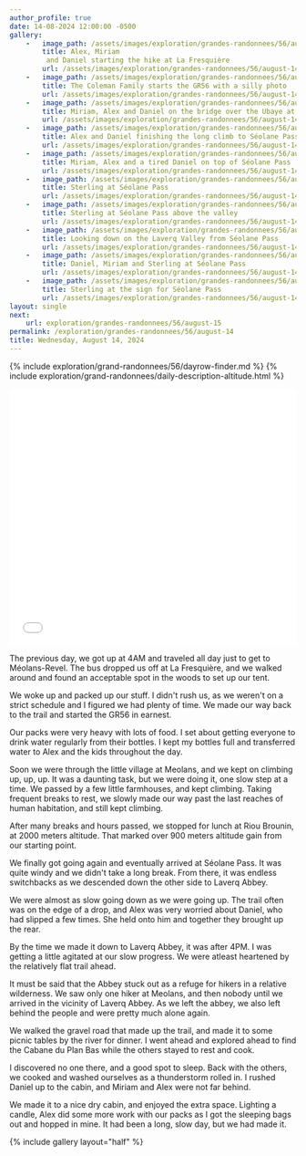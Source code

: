 ```yaml
---
author_profile: true
date: 14-08-2024 12:00:00 -0500
gallery:
    -   image_path: /assets/images/exploration/grandes-randonnees/56/august-14/small/192122.jpg
        title: Alex, Miriam
         and Daniel starting the hike at La Fresquière
        url: /assets/images/exploration/grandes-randonnees/56/august-14/large/192122.jpg
    -   image_path: /assets/images/exploration/grandes-randonnees/56/august-14/small/192200.jpg
        title: The Coleman Family starts the GR56 with a silly photo
        url: /assets/images/exploration/grandes-randonnees/56/august-14/large/192200.jpg
    -   image_path: /assets/images/exploration/grandes-randonnees/56/august-14/small/082918.jpg
        title: Miriam, Alex and Daniel on the bridge over the Ubaye at Méolans
        url: /assets/images/exploration/grandes-randonnees/56/august-14/large/082918.jpg
    -   image_path: /assets/images/exploration/grandes-randonnees/56/august-14/small/133957.jpg
        title: Alex and Daniel finishing the long climb to Séolane Pass
        url: /assets/images/exploration/grandes-randonnees/56/august-14/large/133957.jpg
    -   image_path: /assets/images/exploration/grandes-randonnees/56/august-14/small/134129.jpg
        title: Miriam, Alex and a tired Daniel on top of Séolane Pass
        url: /assets/images/exploration/grandes-randonnees/56/august-14/large/134129.jpg
    -   image_path: /assets/images/exploration/grandes-randonnees/56/august-14/small/134419.jpg
        title: Sterling at Séolane Pass
        url: /assets/images/exploration/grandes-randonnees/56/august-14/large/134419.jpg
    -   image_path: /assets/images/exploration/grandes-randonnees/56/august-14/small/134457.jpg
        title: Sterling at Séolane Pass above the valley
        url: /assets/images/exploration/grandes-randonnees/56/august-14/large/134457.jpg
    -   image_path: /assets/images/exploration/grandes-randonnees/56/august-14/small/134522.jpg
        title: Looking down on the Laverq Valley from Séolane Pass
        url: /assets/images/exploration/grandes-randonnees/56/august-14/large/134522.jpg
    -   image_path: /assets/images/exploration/grandes-randonnees/56/august-14/small/134542.jpg
        title: Daniel, Miriam and Sterling at Séolane Pass
        url: /assets/images/exploration/grandes-randonnees/56/august-14/large/134542.jpg
    -   image_path: /assets/images/exploration/grandes-randonnees/56/august-14/small/134609.jpg
        title: Sterling at the sign for Séolane Pass
        url: /assets/images/exploration/grandes-randonnees/56/august-14/large/134609.jpg
layout: single
next:
    url: exploration/grandes-randonnees/56/august-15
permalink: /exploration/grandes-randonnees/56/august-14
title: Wednesday, August 14, 2024
---
```

{% include exploration/grand-randonnees/56/dayrow-finder.md %}
{% include exploration/grand-randonnees/daily-description-altitude.html %}

<iframe width="100%" height="450px" frameborder="0" allowfullscreen allow="geolocation" src="//umap.openstreetmap.fr/en/map/august-14-2024-on-the-gr56_1107219?scaleControl=true&miniMap=false&scrollWheelZoom=true&zoomControl=true&editMode=disabled&moreControl=true&searchControl=false&tilelayersControl=null&embedControl=false&datalayersControl=true&onLoadPanel=none&captionBar=false&captionMenus=false&captionControl=false&locateControl=false&editinosmControl=false#12/44.3626/6.5100"></iframe>

The previous day, we got up at 4AM and traveled all day just to get to Méolans-Revel. The bus dropped us off at La Fresquière, and we walked around and found an acceptable spot in the woods to set up our tent.

We woke up and packed up our stuff. I didn't rush us, as we weren't on a strict schedule and I figured we had plenty of time. We made our way back to the trail and started the GR56 in earnest.

Our packs were very heavy with lots of food. I set about getting everyone to drink water regularly from their bottles. I kept my bottles full and transferred water to Alex and the kids throughout the day.

Soon we were through the little village at Meolans, and we kept on climbing up, up, up. It was a daunting task, but we were doing it, one slow step at a time. We passed by a few little farmhouses, and kept climbing. Taking frequent breaks to rest, we slowly made our way past the last reaches of human habitation, and still kept climbing.

After many breaks and hours passed, we stopped for lunch at Riou Brounin, at 2000 meters altitude. That marked over 900 meters altitude gain from our starting point.

We finally got going again and eventually arrived at Séolane Pass. It was quite windy and we didn't take a long break. From there, it was endless switchbacks as we descended down the other side to Laverq Abbey.

We were almost as slow going down as we were going up. The trail often was on the edge of a drop, and Alex was very worried about Daniel, who had slipped a few times. She held onto him and together they brought up the rear.

By the time we made it down to Laverq Abbey, it was after 4PM. I was getting a little agitated at our slow progress. We were atleast heartened by the relatively flat trail ahead.

It must be said that the Abbey stuck out as a refuge for hikers in a relative wilderness. We saw only one hiker at Meolans, and then nobody until we arrived in the vicinity of Laverq Abbey. As we left the abbey, we also left behind the people and were pretty much alone again.

We walked the gravel road that made up the trail, and made it to some picnic tables by the river for dinner. I went ahead and explored ahead to find the Cabane du Plan Bas while the others stayed to rest and cook.

I discovered no one there, and a good spot to sleep. Back with the others, we cooked and washed ourselves as a thunderstorm rolled in. I rushed Daniel up to the cabin, and Miriam and Alex were not far behind.

We made it to a nice dry cabin, and enjoyed the extra space. Lighting a candle, Alex did some more work with our packs as I got the sleeping bags out and hopped in mine. It had been a long, slow day, but we had made it. 

{% include gallery layout="half" %}